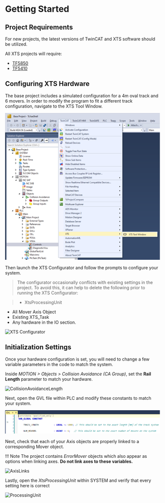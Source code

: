 
# Getting Started

## Project Requirements

For new projects, the latest versions of TwinCAT and XTS software should be utilized.

All XTS projects will require:

- [TF5850](https://www.beckhoff.com/en-us/products/automation/twincat/tfxxxx-twincat-3-functions/tf5xxx-motion/tf5850.html)
- [TF5410](https://www.beckhoff.com/en-us/products/automation/twincat/tfxxxx-twincat-3-functions/tf5xxx-motion/tf5410.html)

## Configuring XTS Hardware

The base project includes a simulated configuration for a 4m oval track and 6 movers. In order to modify the program to fit a different track configuration, navigate to the XTS Tool Window.

![XTS Tool WIndow](../Images/XTSToolWindow.png)

Then launch the XTS Configurator and follow the prompts to configure your system.

>The configurator occasionally conflicts with existing settings in the project. To avoid this, it can help to delete the following prior to running the XTS Configurator:

> - XtsProcessingUnit
- All Mover Axis Object
- Existing XTS_Task
- Any hardware in the IO section.

![XTS Configurator](../Images/XTSConfigurator.png)

## Initialization Settings

Once your hardware configuration is set, you will need to change a few variable parameters in the code to match the system.

Inside *MOTION > Objects > Collision Avoidance (CA Group)*, set the **Rail Length** parameter to match your hardware.

![CollisionAvoidanceLength](../Images/CALength.png)

Next, open the GVL file within PLC and modify these constants to match your system.

![GlobalVariables](../Images/GlobalVars.png)

Next, check that each of your Axis objects are properly linked to a corresponding Mover object.

!!! Note The project contains *ErrorMover* objects which also appear as options when linking axes. **Do not link axes to these variables.**

![AxisLinks](../Images/AxisLinks.png)

Lastly, open the *XtsProcessingUnit* within SYSTEM and verify that every setting here is correct

![ProcessingUnit](../Images/ProcessingUnit.png)
